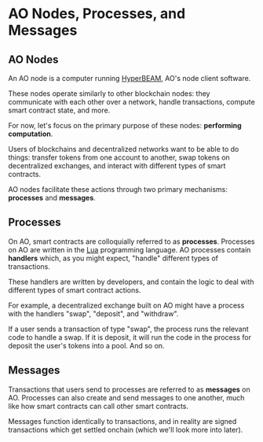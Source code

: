# AO Nodes, Processes, and Messages

## AO Nodes

An AO node is a computer running [HyperBEAM](https://hyperbeam.arweave.net), AO's node client software. 

These nodes operate similarly to other blockchain nodes: they communicate with
each other over a network, handle transactions, compute smart contract state, and more.  

For now, let's focus on the primary purpose of these nodes: **performing
computation**.

Users of blockchains and decentralized networks want to be able to do things: transfer tokens from one account to another, swap tokens on decentralized exchanges, and interact with different types of smart contracts.

AO nodes facilitate these actions through two primary mechanisms: **processes** and **messages**.

## Processes

On AO, smart contracts are colloquially referred to as **processes**. Processes on AO are written in the [Lua](https://www.lua.org/) programming language. 
AO processes contain **handlers** which, as you might expect, "handle" different types of
transactions. 

These handlers are written by developers, and contain the logic to
deal with different types of smart contract actions.

For example, a decentralized exchange built on AO might have a process with the handlers "swap", "deposit", and "withdraw".

If a user sends a transaction of type "swap", the process runs the relevant code
to handle a swap. If it is deposit, it will run the code in the process for deposit the user's tokens into a pool. And so on.


## Messages

Transactions that users send to processes are referred to as **messages** on AO. Processes can also create and send messages to one another, much like how smart contracts can call other smart contracts.

Messages function identically to transactions, and in reality are signed transactions which get settled onchain (which we'll look more into later).

